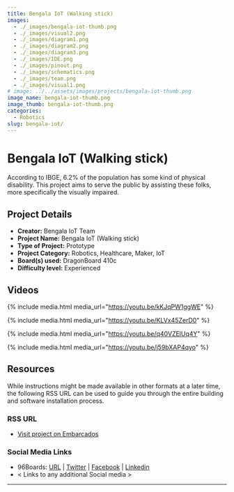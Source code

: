 ```yaml
---
title: Bengala IoT (Walking stick)
images:
  - ./_images/bengala-iot-thumb.png
  - ./_images/visual2.png
  - ./_images/diagram1.png
  - ./_images/diagram2.png
  - ./_images/diagram3.png
  - ./_images/IDE.png
  - ./_images/pinout.png
  - ./_images/schematics.png
  - ./_images/team.png
  - ./_images/visual1.png
# image: ../../assets/images/projects/bengala-iot-thumb.png
image_name: bengala-iot-thumb.png
image_thumb: bengala-iot-thumb.png
categories:
  - Robotics
slug: bengala-iot/
---
```


# Bengala IoT (Walking stick)

According to IBGE, 6.2% of the population has some kind of physical disability. This project aims to serve the public by assisting these folks, more specifically the visually impaired.

## Project Details

- **Creator:** Bengala IoT Team
- **Project Name:** Bengala IoT (Walking stick)
- **Type of Project:** Prototype
- **Project Category:** Robotics, Healthcare, Maker, IoT
- **Board(s) used:** DragonBoard 410c
- **Difficulty level:** Experienced

## Videos

{% include media.html media_url="https://youtu.be/kKJqPW1ggWE" %}

{% include media.html media_url="https://youtu.be/KLVx45ZerD0" %}

{% include media.html media_url="https://youtu.be/q40VZElUq4Y" %}

{% include media.html media_url="https://youtu.be/j59bXAP4qyo" %}

## Resources

While instructions might be made available in other formats at a later time, the following RSS URL can be used to guide you through the entire building and software installation process.

### RSS URL

- [Visit project on Embarcados](https://contest.embarcados.com.br/projetos/bengala-iot/)

### Social Media Links

- 96Boards: [URL](https://www.96boards.org/) | [Twitter](https://twitter.com/96boards) | [Facebook](https://www.facebook.com/96Boards) | [Linkedin](https://www.linkedin.com/company/{{site.linkedin_username}}/)
- < Links to any additional Social media >

---
